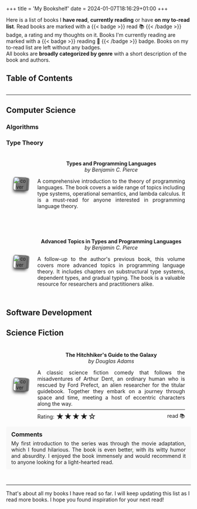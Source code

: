 +++
title = 'My Bookshelf'
date = 2024-01-07T18:16:29+01:00
+++

Here is a list of books I **have read**, **currently reading** or have **on my to-read list**.
Read books are marked with a <span style="display: inline-block;"> {{< badge >}} read 📚 {{< /badge >}} </span> badge, a rating and my thoughts on it.
Books I'm currently reading are marked with a <span style="display: inline-block;"> {{< badge >}} reading 📖 {{< /badge >}} </span> badge.
Books on my to-read list are left without any badges.\
All books are **broadly categorized by genre** with a short description of the book and authors.

<h2 class="ignore mb-2">Table of Contents</h2>
<div id="toc-grid"></div>
<hr class="mt-5"/>

## Computer Science

### Algorithms

### Type Theory

<div class="bookshelf">
    <!-- Types and Programming Languages -->
    <div class="book">
        <div class="cover">
            <span><img src="https://m.media-amazon.com/images/I/61Mq8gY9c0L._SL1500_.jpg" alt="cover"/><span>
        </div>
        <div class="about">
            <b>Types and Programming Languages</b><br/>
            <em>by Benjamin C. Pierce</em>
            <p>
            A comprehensive introduction to the theory of programming languages. The book covers a wide range of topics including type systems, operational semantics, and lambda calculus. It is a must-read for anyone interested in programming language theory.
            </p>
        </div>
    </div>
    <!-- Advanced Topics in Types and Programming Languages -->
    <div class="book">
        <div class="cover">
            <span><img src="https://m.media-amazon.com/images/I/61YGGzND7zL._AC_UF1000,1000_QL80_.jpg" alt="cover"/></span>
        </div>
        <div class="about">
            <b>Advanced Topics in Types and Programming Languages</b><br/>
            <em>by Benjamin C. Pierce</em>
            <p>
            A follow-up to the author's previous book, this volume covers more advanced topics in programming language theory. It includes chapters on substructural type systems, dependent types, and gradual typing. The book is a valuable resource for researchers and practitioners alike.
            </p>
        </div>
    </div>
</div>

## Software Development

## Science Fiction

<div class="bookshelf">
    <!-- The Hitchhiker's Guide to the Galaxy -->
    <div class="book">
        <div class="cover">
            <span><img src="https://images.penguinrandomhouse.com/cover/9780345453747" alt="cover"/></span>
        </div>
        <div class="about">
            <b>The Hitchhiker's Guide to the Galaxy</b><br/>
            <em>by Douglas Adams</em>
            <p>
            A classic science fiction comedy that follows the misadventures of Arthur Dent, an ordinary human who is rescued by Ford Prefect, an alien researcher for the titular guidebook. Together they embark on a journey through space and time, meeting a host of eccentric characters along the way.
            </p>
            <hr/>
            <div class="status">
                <span class="rating">★★★★☆</span>
                <span class="inline-block rounded-md border border-primary-400 px-1 py-[1px] text-xs font-normal text-primary-700 dark:border-primary-600 dark:text-primary-400">read 📚</span>
            </div>
        </div>
    </div>
    <div class="comment">
        My first introduction to the series was through the movie adaptation, which I found hilarious. The book is even better, with its witty humor and absurdity. I enjoyed the book immensely and would recommend it to anyone looking for a light-hearted read.
    </div>
</div>

<hr/>

That's about all my books I have read so far. I will keep updating this list as I read more books.
I hope you found inspiration for your next read!

<style>

.bookshelf .book {
    /* display: inline-block;
    margin: 0 16px 16px 0;
    width: 400px; */
    display: flex;
    flex-direction: row;
    margin-bottom: 3em;
}

@media (max-width: 500px) {
    .bookshelf .book {
        flex-direction: column;
    }
}

.bookshelf .book > div {
    /* border: 1px solid #ddd; */
    padding: 8px 16px;
    text-align: center;
}

.bookshelf .book .cover {
    display: flex;
    align-items: center;
}

.bookshelf .book .cover > span {
    margin: 0 auto;
    object-fit: cover;
    border-radius: 4px;
    box-shadow: 1px 5px 8px rgba(0, 0, 0, 0.5);
    outline: 1px solid #666;
    /* 3d effect with some white pages showing */
    perspective: 1000px;
    transform: rotateY(20deg) rotateX(-5deg) rotateZ(2deg) translateZ(10px);
    transition: transform 0.5s;
    position: relative;

}

.bookshelf .book .cover > span > img {
    margin: 0;
    max-width: 150px;
    max-height: 225px;
    object-fit: cover;
    border-radius: 4px;
    box-shadow: 1px 5px 8px rgba(0, 0, 0, 0.5);
    outline: 1px solid #666;
}

.bookshelf .book .cover > span:hover,
.bookshelf .book .cover > span:hover:after {
    transform: rotate(0deg) translate(0px);
}

.bookshelf .book .cover > span:after {
    content: "";
    display: block;
    width: 100%;
    height: 100%;
    position: absolute;
    top: 0px;
    left: 0px;
    z-index: -1;
    transform: translateZ(-10px) translateX(7px) translateY(1px);
    transition: transform 0.5s;
    background: linear-gradient(90deg, #777 97%, #ddd);
    border-radius: 4px;
    outline: 1px solid #666;
}

.bookshelf .book .about {
    margin-top: 1em;
}

.bookshelf .book .about > p {
    text-align: justify;
    margin-top: 1em;
    margin-bottom: 0.5em;
}

.bookshelf .book .about > hr {
    margin: 0;
}

.bookshelf .book .about > .status {
    display: flex;
    justify-content: space-between;
    align-items: center;
    margin-top: 0.5em;
}

.bookshelf .book .about > .status > .rating {
    font-size: 1.5em;
    line-height: 0;
    color: rgba(var(--color-primary-400),var(--tw-text-opacity));
}

.bookshelf .book .about > .status > .rating:before {
    content: "Rating: ";
    font-size: 0.68em;
    vertical-align: bottom;
    color: var(--tw-prose-body);
}

.bookshelf .comment {
    margin-top: -2.5em;
    margin-bottom: 3em;
    padding: 0.75em 1em;
    border-left: 4px solid rgba(var(--color-primary-400),var(--tw-text-opacity));
    background-color: #c8c8c817;
    border-radius: 4px;
    text-align: justify;
    font-size: 14px;
    line-height: normal;
}

.bookshelf .comment:before {
    content: "Comments";
    font-weight: bold;
    display: block;
    font-size: 16px;
    margin-bottom: 0.4em;
}

#toc-grid {
    display: grid;
    grid-template-columns: repeat(auto-fill, minmax(200px, 1fr));
    gap: 1em;
}

#toc-grid div {
    display: flex;
    flex-direction: column;
    padding: .5em;
}

#toc-grid a {
    margin: 14px 0;
    line-height: 0;
}

#toc-grid a.h2 {
    font-size: 1rem;
    font-weight: bold;
}

#toc-grid a.h3 {
    font-size: 0.9rem;
    font-weight: normal;
}

#toc-grid a.h3:before {
    content: "— ";
    color: #666;
}

</style>

<script>
    document.addEventListener('DOMContentLoaded', function() {
        const tocGrid = document.getElementById('toc-grid');
        const bookshelves = document.querySelectorAll('h2, h3');
        let currentShelf = null;
        bookshelves.forEach(shelf => {
            if (shelf.classList.contains("ignore")) return;
            if (shelf.tagName === 'H2') {
                currentShelf = document.createElement('div');
                shelfTitle = document.createElement('a');
                shelfTitle.classList.add('h2');
                const text = shelf.textContent.split('\n')[0].trim();
                const id = shelf.getAttribute('id') ||
                    text
                    .toLowerCase()
                    .replace(/[`~!@#$%^&*()_|+\-=?;:'",.<>\{\}\[\]\\\/]/gi, '')
                    .replace(/ +/g, '-');
                shelfTitle.href = `#${id}`;
                shelfTitle.textContent = text;
                currentShelf.appendChild(shelfTitle);
                tocGrid.appendChild(currentShelf);
            } else {
                shelfTitle = document.createElement('a');
                shelfTitle.classList.add('h3');
                const text = shelf.textContent.split('\n')[0].trim();
                const id = shelf.getAttribute('id') ||
                    text
                    .toLowerCase()
                .replace(/[`~!@#$%^&*()_|+\-=?;:'",.<>\{\}\[\]\\\/]/gi, '')
                .replace(/ +/g, '-');
                shelfTitle.href = `#${id}`;
                const count = shelf.nextElementSibling.querySelectorAll('.book').length;
                shelfTitle.textContent = `${text} (${count})`;
                currentShelf.appendChild(shelfTitle);
            }
        });
    });
</script>
